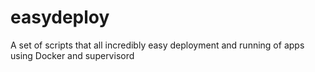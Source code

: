 easydeploy
==========

A set of scripts that all incredibly easy deployment and running of apps using Docker and supervisord
